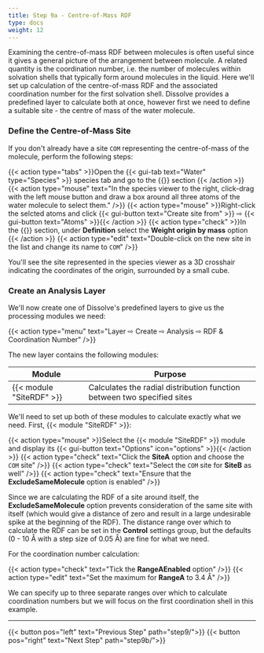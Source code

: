```yaml
---
title: Step 9a - Centre-of-Mass RDF
type: docs
weight: 12
---
```



Examining the centre-of-mass RDF between molecules is often useful since it gives a general picture of the arrangement between molecule. A related quantity is the coordination number, i.e. the number of molecules within solvation shells that typically form around molecules in the liquid. Here we'll set up calculation of the centre-of-mass RDF and the associated coordination number for the first solvation shell. Dissolve provides a predefined layer to calculate both at once, however first we need to define a suitable site - the centre of mass of the water molecule.

### Define the Centre-of-Mass Site

If you don't already have a site `COM` representing the centre-of-mass of the molecule, perform the following steps:

{{< action type="tabs" >}}Open the {{< gui-tab text="Water" type="Species" >}} species tab and go to the {{<gui-button icon="site" text="Sites">}} section {{< /action >}}
{{< action type="mouse" text="In the species viewer to the right, click-drag with the left mouse button and draw a box around all three atoms of the water molecule to select them." />}}
{{< action type="mouse" >}}Right-click the selcted atoms and click {{< gui-button text="Create site from" >}} &#8680; {{< gui-button text="Atoms" >}}{{< /action >}}
{{< action type="check" >}}In the {{<gui-button icon="site" text="Sites">}} section, under **Definition** select the **Weight origin by mass** option {{< /action >}}
{{< action type="edit" text="Double-click on the new site in the list and change its name to `COM`" />}}

You'll see the site represented in the species viewer as a 3D crosshair indicating the coordinates of the origin, surrounded by a small cube.

### Create an Analysis Layer

We'll now create one of Dissolve's predefined layers to give us the processing modules we need:

{{< action type="menu" text="Layer &#8680; Create &#8680; Analysis &#8680; RDF & Coordination Number" />}}


The new layer contains the following modules:

| Module | Purpose |
|--------|---------|
| {{< module "SiteRDF" >}} | Calculates the radial distribution function between two specified sites |

We'll need to set up both of these modules to calculate exactly what we need.  First, {{< module "SiteRDF" >}}:

{{< action type="mouse" >}}Select the {{< module "SiteRDF" >}} module and display its {{< gui-button text="Options" icon="options" >}}{{< /action >}}
{{< action type="check" text="Click the **SiteA** option and choose the `COM` site" />}}
{{< action type="check" text="Select the `COM` site for **SiteB** as well" />}}
{{< action type="check" text="Ensure that the **ExcludeSameMolecule** option is enabled" />}}

Since we are calculating the RDF of a site around itself, the **ExcludeSameMolecule** option prevents consideration of the same site with itself (which would give a distance of zero and result in a large undesirable spike at the beginning of the RDF). The distance range over which to calculate the RDF can be set in the **Control** settings group, but the defaults (0 - 10 &#8491; with a step size of 0.05 &#8491;) are fine for what we need.

For the coordination number calculation:

{{< action type="check" text="Tick the **RangeAEnabled** option" />}}
{{< action type="edit" text="Set the maximum for **RangeA** to 3.4 &#8491;" />}}

We can specify up to three separate ranges over which to calculate coordination numbers but we will focus on the first coordination shell in this example.

* * *
{{< button pos="left" text="Previous Step" path="step9/">}}
{{< button pos="right" text="Next Step" path="step9b/">}}
